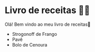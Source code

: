 # Livro de receitas :man_cook:

Olá! Bem vindo ao meu livro de receitas:wave:

- Strogonoff de Frango
- Pavê
- Bolo de Cenoura













